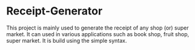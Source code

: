 # Receipt-Generator
This project is mainly used to generate the receipt of any shop (or) super market. It can used in various applications such as book shop, fruit shop, super market. It is build using the simple syntax.
